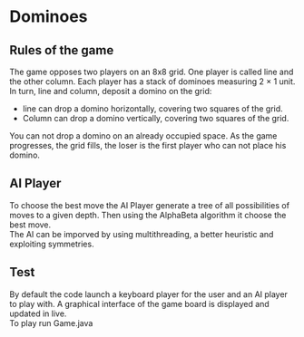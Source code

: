 # Dominoes

## Rules of the game
The game opposes two players on an 8x8 grid. One player is called line and the other column. Each player has a stack of dominoes measuring 2 × 1 unit. In turn, line and column, deposit a domino on the grid:    
   - line can drop a domino horizontally, covering two squares of the grid.     
   - Column can drop a domino vertically, covering two squares of the grid. 
   
You can not drop a domino on an already occupied space. As the game progresses, the grid fills, the loser is the first player who can not place his domino.

## AI Player
To choose the best move the AI Player generate a tree of all possibilities of moves to a given depth. Then using the AlphaBeta algorithm it choose the best move.  
The AI can be imporved by using multithreading, a better heuristic and exploiting symmetries.

## Test
By default the code launch a keyboard player for the user and an AI player to play with. A graphical interface of the game board is displayed and updated in live.  
To play run Game.java
